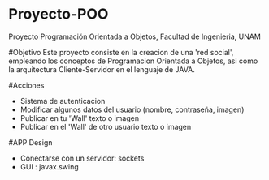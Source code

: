# Proyecto-POO
Proyecto Programación Orientada a Objetos, Facultad de Ingenieria, UNAM

#Objetivo
Este proyecto consiste en la creacion de una 'red social', empleando los conceptos de
Programacion Orientada a Objetos, asi como la arquitectura Cliente-Servidor en el lenguaje de JAVA. 

#Acciones 
- Sistema de autenticacion
- Modificar algunos datos del usuario (nombre, contraseña, imagen)
- Publicar en tu 'Wall' texto o imagen
- Publicar en el 'Wall' de otro usuario texto o imagen

#APP Design
- Conectarse con un servidor: sockets
- GUI : javax.swing
